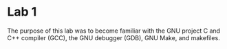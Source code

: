 # Lab 1

The purpose of this lab was to become familiar with the GNU project C and C++
compiler (GCC), the GNU debugger (GDB), GNU Make, and makefiles.
